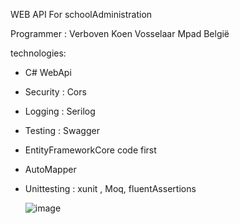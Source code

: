 WEB API
For schoolAdministration

Programmer :
Verboven Koen Vosselaar Mpad België

technologies:
* C# WebApi
* Security : Cors
* Logging : Serilog
* Testing : Swagger
* EntityFrameworkCore code first
* AutoMapper
* Unittesting : xunit , Moq, fluentAssertions



  ![image](https://github.com/user-attachments/assets/6cbeb1ce-4168-425f-a7fa-389a75b431d7)

